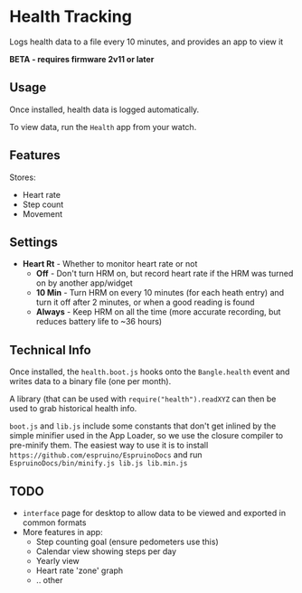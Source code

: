 # Health Tracking

Logs health data to a file every 10 minutes, and provides an app to view it

**BETA - requires firmware 2v11 or later**

## Usage

Once installed, health data is logged automatically.

To view data, run the `Health` app from your watch.

## Features

Stores:

* Heart rate
* Step count
* Movement

## Settings

* **Heart Rt** - Whether to monitor heart rate or not
  * **Off** - Don't turn HRM on, but record heart rate if the HRM was turned on by another app/widget
  * **10 Min** - Turn HRM on every 10 minutes (for each heath entry) and turn it off after 2 minutes, or when a good reading is found
  * **Always** - Keep HRM on all the time (more accurate recording, but reduces battery life to ~36 hours)


## Technical Info

Once installed, the `health.boot.js` hooks onto the `Bangle.health` event and
writes data to a binary file (one per month).

A library (that can be used with `require("health").readXYZ` can then be used
to grab historical health info.

`boot.js` and `lib.js` include some constants that don't get inlined by the simple
minifier used in the App Loader, so we use the closure compiler to pre-minify them.
The easiest way to use it is to install `https://github.com/espruino/EspruinoDocs`
and run `EspruinoDocs/bin/minify.js lib.js lib.min.js`

## TODO

* `interface` page for desktop to allow data to be viewed and exported in common formats
* More features in app:
  * Step counting goal (ensure pedometers use this)
  * Calendar view showing steps per day
  * Yearly view
  * Heart rate 'zone' graph
  * .. other
